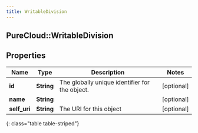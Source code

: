 ```yaml
---
title: WritableDivision
---
```

## PureCloud::WritableDivision

## Properties

|Name | Type | Description | Notes|
|------------ | ------------- | ------------- | -------------|
| **id** | **String** | The globally unique identifier for the object. | [optional] |
| **name** | **String** |  | [optional] |
| **self_uri** | **String** | The URI for this object | [optional] |
{: class="table table-striped"}



